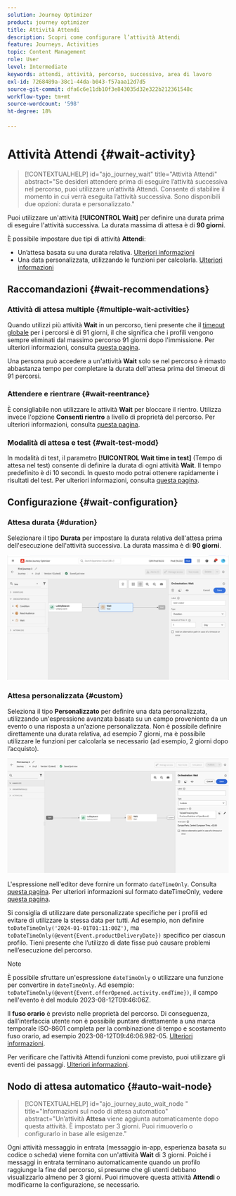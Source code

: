 ```yaml
---
solution: Journey Optimizer
product: journey optimizer
title: Attività Attendi
description: Scopri come configurare l’attività Attendi
feature: Journeys, Activities
topic: Content Management
role: User
level: Intermediate
keywords: attendi, attività, percorso, successivo, area di lavoro
exl-id: 7268489a-38c1-44da-b043-f57aaa12d7d5
source-git-commit: dfa6c6e11db10f3e843035d32e322b212361548c
workflow-type: tm+mt
source-wordcount: '598'
ht-degree: 18%

---
```


# Attività Attendi {#wait-activity}

>[!CONTEXTUALHELP]
>id="ajo_journey_wait"
>title="Attività Attendi"
>abstract="Se desideri attendere prima di eseguire l’attività successiva nel percorso, puoi utilizzare un’attività Attendi. Consente di stabilire il momento in cui verrà eseguita l’attività successiva. Sono disponibili due opzioni: durata e personalizzato."

Puoi utilizzare un&#39;attività **[!UICONTROL Wait]** per definire una durata prima di eseguire l&#39;attività successiva.  La durata massima di attesa è di **90 giorni**.

È possibile impostare due tipi di attività **Attendi**:

* Un’attesa basata su una durata relativa. [Ulteriori informazioni](#duration)
* Una data personalizzata, utilizzando le funzioni per calcolarla. [Ulteriori informazioni](#custom)

<!--
* [Email send time optimization](#email_send_time_optimization)
* [Fixed date](#fixed_date) 
-->

## Raccomandazioni {#wait-recommendations}

### Attività di attesa multiple {#multiple-wait-activities}

Quando utilizzi più attività **Wait** in un percorso, tieni presente che il [timeout globale](journey-properties.md#global_timeout) per i percorsi è di 91 giorni, il che significa che i profili vengono sempre eliminati dal massimo percorso 91 giorni dopo l&#39;immissione. Per ulteriori informazioni, consulta [questa pagina](journey-properties.md#global_timeout).

Una persona può accedere a un&#39;attività **Wait** solo se nel percorso è rimasto abbastanza tempo per completare la durata dell&#39;attesa prima del timeout di 91 percorsi.

### Attendere e rientrare {#wait-reentrance}

È consigliabile non utilizzare le attività **Wait** per bloccare il rientro. Utilizza invece l&#39;opzione **Consenti rientro** a livello di proprietà del percorso. Per ulteriori informazioni, consulta [questa pagina](../building-journeys/journey-properties.md#entrance).

### Modalità di attesa e test {#wait-test-modd}

In modalità di test, il parametro **[!UICONTROL Wait time in test]** (Tempo di attesa nel test) consente di definire la durata di ogni attività **Wait**. Il tempo predefinito è di 10 secondi. In questo modo potrai ottenere rapidamente i risultati del test. Per ulteriori informazioni, consulta [questa pagina](../building-journeys/testing-the-journey.md).

## Configurazione {#wait-configuration}

### Attesa durata {#duration}

Selezionare il tipo **Durata** per impostare la durata relativa dell&#39;attesa prima dell&#39;esecuzione dell&#39;attività successiva. La durata massima è di **90 giorni**.

![Definisci la durata dell&#39;attesa](assets/journey55.png)

<!--
## Fixed date wait{#fixed_date}

Select the date for the execution of the next activity.

![](assets/journey56.png)

-->

### Attesa personalizzata {#custom}

Seleziona il tipo **Personalizzato** per definire una data personalizzata, utilizzando un&#39;espressione avanzata basata su un campo proveniente da un evento o una risposta a un&#39;azione personalizzata. Non è possibile definire direttamente una durata relativa, ad esempio 7 giorni, ma è possibile utilizzare le funzioni per calcolarla se necessario (ad esempio, 2 giorni dopo l’acquisto).

![Definisci un&#39;attesa personalizzata con un&#39;espressione](assets/journey57.png)

L&#39;espressione nell&#39;editor deve fornire un formato `dateTimeOnly`. Consulta [questa pagina](expression/expressionadvanced.md). Per ulteriori informazioni sul formato dateTimeOnly, vedere [questa pagina](expression/data-types.md).

Si consiglia di utilizzare date personalizzate specifiche per i profili ed evitare di utilizzare la stessa data per tutti. Ad esempio, non definire `toDateTimeOnly('2024-01-01T01:11:00Z')`, ma `toDateTimeOnly(@event{Event.productDeliveryDate})` specifico per ciascun profilo. Tieni presente che l’utilizzo di date fisse può causare problemi nell’esecuzione del percorso.


>[!NOTE]
>
>È possibile sfruttare un&#39;espressione `dateTimeOnly` o utilizzare una funzione per convertire in `dateTimeOnly`. Ad esempio: `toDateTimeOnly(@event{Event.offerOpened.activity.endTime})`, il campo nell&#39;evento è del modulo 2023-08-12T09:46:06Z.
>
>Il **fuso orario** è previsto nelle proprietà del percorso. Di conseguenza, dall’interfaccia utente non è possibile puntare direttamente a una marca temporale ISO-8601 completa per la combinazione di tempo e scostamento fuso orario, ad esempio 2023-08-12T09:46:06.982-05. [Ulteriori informazioni](../building-journeys/timezone-management.md).


Per verificare che l’attività Attendi funzioni come previsto, puoi utilizzare gli eventi dei passaggi. [Ulteriori informazioni](../reports/query-examples.md#common-queries).

## Nodo di attesa automatico  {#auto-wait-node}


>[!CONTEXTUALHELP]
>id="ajo_journey_auto_wait_node "
>title="Informazioni sul nodo di attesa automatico"
>abstract="Un’attività **Attesa** viene aggiunta automaticamente dopo questa attività. È impostato per 3 giorni. Puoi rimuoverlo o configurarlo in base alle esigenze."

Ogni attività messaggio in entrata (messaggio in-app, esperienza basata su codice o scheda) viene fornita con un&#39;attività **Wait** di 3 giorni. Poiché i messaggi in entrata terminano automaticamente quando un profilo raggiunge la fine del percorso, si presume che gli utenti debbano visualizzarlo almeno per 3 giorni. Puoi rimuovere questa attività **Attendi** o modificarne la configurazione, se necessario.